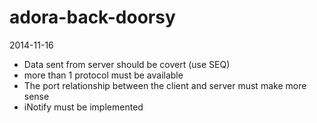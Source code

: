 adora-back-doorsy
=================
2014-11-16
 - Data sent from server should be covert (use SEQ)
 - more than 1 protocol must be available
 - The port relationship between the client and server must make more sense
 - iNotify must be implemented

